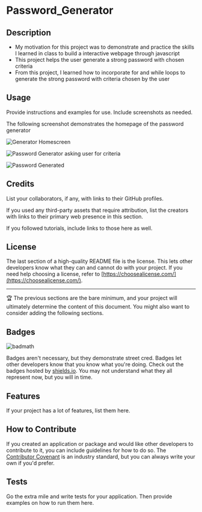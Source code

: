 # Password_Generator

## Description

- My motivation for this project was to demonstrate and practice the skills I learned in class to build a interactive webpage through javascript
- This project helps the user generate a strong password with chosen criteria
- From this project, I learned how to incorporate for and while loops to generate the strong password with criteria chosen by the user

## Usage

Provide instructions and examples for use. Include screenshots as needed.

The following screenshot demonstrates the homepage of the password generator

![Generator Homescreen](https://user-images.githubusercontent.com/120453099/212822254-79609ed4-d9ef-4844-aa99-67fc2d342485.png)

![Password Generator asking user for criteria](https://user-images.githubusercontent.com/120453099/212822370-9b74642a-5b27-407b-ad3c-20d9ead8927f.png)

![Password Generated](https://user-images.githubusercontent.com/120453099/212822488-6f9bdbf1-8f66-4656-80e8-fffdf942b5c9.png)

## Credits

List your collaborators, if any, with links to their GitHub profiles.

If you used any third-party assets that require attribution, list the creators with links to their primary web presence in this section.

If you followed tutorials, include links to those here as well.

## License

The last section of a high-quality README file is the license. This lets other developers know what they can and cannot do with your project. If you need help choosing a license, refer to [https://choosealicense.com/](https://choosealicense.com/).

---

🏆 The previous sections are the bare minimum, and your project will ultimately determine the content of this document. You might also want to consider adding the following sections.

## Badges

![badmath](https://img.shields.io/github/languages/top/nielsenjared/badmath)

Badges aren't necessary, but they demonstrate street cred. Badges let other developers know that you know what you're doing. Check out the badges hosted by [shields.io](https://shields.io/). You may not understand what they all represent now, but you will in time.

## Features

If your project has a lot of features, list them here.

## How to Contribute

If you created an application or package and would like other developers to contribute to it, you can include guidelines for how to do so. The [Contributor Covenant](https://www.contributor-covenant.org/) is an industry standard, but you can always write your own if you'd prefer.

## Tests

Go the extra mile and write tests for your application. Then provide examples on how to run them here.
